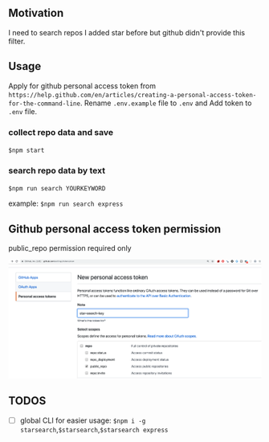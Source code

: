 ## Motivation

I need to search repos I added star before but github didn't provide this filter.

## Usage

Apply for github personal access token from `https://help.github.com/en/articles/creating-a-personal-access-token-for-the-command-line`. Rename `.env.example` file to `.env` and Add token to `.env` file.

### collect repo data and save

`$npm start`

### search repo data by text

`$npm run search YOURKEYWORD`

example: `$npm run search express`



## Github personal access token permission 

public_repo permission required only

![github-token](screenshots/github-personal-access-token-auth.png)


## TODOS

- [ ] global CLI for easier usage: `$npm i -g starsearch`,`$starsearch`,`$starsearch express`
